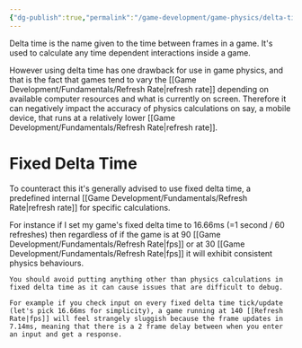 ```yaml
---
{"dg-publish":true,"permalink":"/game-development/game-physics/delta-time/","tags":["unfinished","beginner"],"noteIcon":"1"}
---
```


Delta time is the name given to the time between frames in a game. It's used to calculate any time dependent interactions inside a game.

However using delta time has one drawback for use in game physics, and that is the fact that games tend to vary the [[Game Development/Fundamentals/Refresh Rate\|refresh rate]] depending on available computer resources and what is currently on screen. Therefore it can negatively impact the accuracy of physics calculations on say, a mobile device, that runs at a relatively lower [[Game Development/Fundamentals/Refresh Rate\|refresh rate]].

# Fixed Delta Time

To counteract this it's generally advised to use fixed delta time, a predefined internal [[Game Development/Fundamentals/Refresh Rate\|refresh rate]] for specific calculations.

For instance if I set my game's fixed delta time to 16.66ms (=1 second / 60 refreshes) then regardless of if the game is at 90 [[Game Development/Fundamentals/Refresh Rate\|fps]] or at 30 [[Game Development/Fundamentals/Refresh Rate\|fps]] it will exhibit consistent physics behaviours.

```ad-warning
You should avoid putting anything other than physics calculations in fixed delta time as it can cause issues that are difficult to debug.

For example if you check input on every fixed delta time tick/update (let's pick 16.66ms for simplicity), a game running at 140 [[Refresh Rate|fps]] will feel strangely sluggish because the frame updates in 7.14ms, meaning that there is a 2 frame delay between when you enter an input and get a response.
```